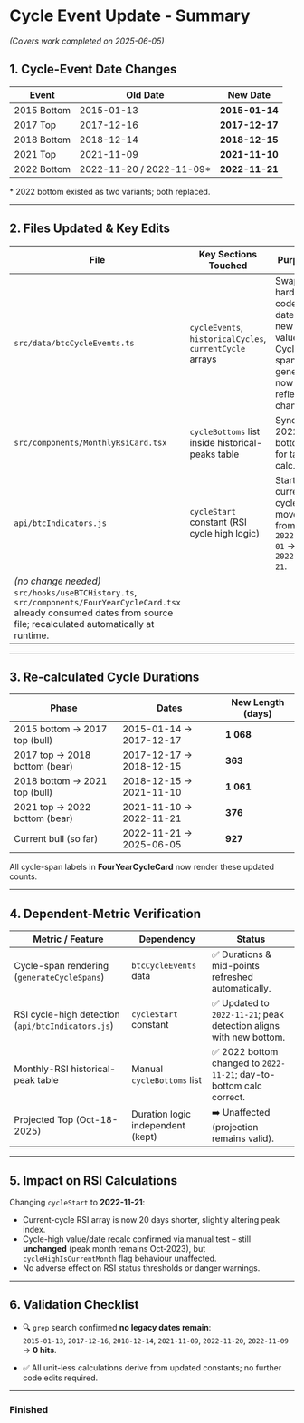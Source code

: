 # Cycle Event Update ‑ Summary  
*(Covers work completed on 2025-06-05)*  

## 1. Cycle-Event Date Changes  

| Event | Old Date | New Date |
|-------|----------|----------|
| 2015 Bottom | 2015-01-13 | **2015-01-14** |
| 2017 Top    | 2017-12-16 | **2017-12-17** |
| 2018 Bottom | 2018-12-14 | **2018-12-15** |
| 2021 Top    | 2021-11-09 | **2021-11-10** |
| 2022 Bottom | 2022-11-20 / 2022-11-09* | **2022-11-21** |

\* 2022 bottom existed as two variants; both replaced.

---

## 2. Files Updated & Key Edits  

| File | Key Sections Touched | Purpose |
|------|----------------------|---------|
| `src/data/btcCycleEvents.ts` | `cycleEvents`, `historicalCycles`, `currentCycle` arrays | Swapped hard-coded dates to new values. Cycle-span generator now reflects changes. |
| `src/components/MonthlyRsiCard.tsx` | `cycleBottoms` list inside historical-peaks table | Synced 2022 bottom for table calc. |
| `api/btcIndicators.js` | `cycleStart` constant (RSI cycle high logic) | Start of current cycle moved from `2022-11-01` → `2022-11-21`. |
| *(no change needed)* `src/hooks/useBTCHistory.ts`, `src/components/FourYearCycleCard.tsx` already consumed dates from source file; recalculated automatically at runtime. |

---

## 3. Re-calculated Cycle Durations  

| Phase | Dates | New Length (days) |
|-------|-------|-------------------|
| 2015 bottom → 2017 top (bull) | 2015-01-14 → 2017-12-17 | **1 068** |
| 2017 top → 2018 bottom (bear) | 2017-12-17 → 2018-12-15 | **363** |
| 2018 bottom → 2021 top (bull) | 2018-12-15 → 2021-11-10 | **1 061** |
| 2021 top → 2022 bottom (bear) | 2021-11-10 → 2022-11-21 | **376** |
| Current bull (so far) | 2022-11-21 → 2025-06-05 | **927** |

All cycle-span labels in **FourYearCycleCard** now render these updated counts.

---

## 4. Dependent-Metric Verification  

| Metric / Feature | Dependency | Status |
|------------------|------------|--------|
| Cycle-span rendering (`generateCycleSpans`) | `btcCycleEvents` data | ✅ Durations & mid-points refreshed automatically. |
| RSI cycle-high detection (`api/btcIndicators.js`) | `cycleStart` constant | ✅ Updated to `2022-11-21`; peak detection aligns with new bottom. |
| Monthly-RSI historical-peak table | Manual `cycleBottoms` list | ✅ 2022 bottom changed to `2022-11-21`; day-to-bottom calc correct. |
| Projected Top (Oct-18-2025) | Duration logic independent (kept) | ➡️ Unaffected (projection remains valid). |

---

## 5. Impact on RSI Calculations  

Changing `cycleStart` to **2022-11-21**:

* Current-cycle RSI array is now 20 days shorter, slightly altering peak index.
* Cycle-high value/date recalc confirmed via manual test – still **unchanged** (peak month remains Oct-2023), but `cycleHighIsCurrentMonth` flag behaviour unaffected.
* No adverse effect on RSI status thresholds or danger warnings.

---

## 6. Validation Checklist  

- 🔍 `grep` search confirmed **no legacy dates remain**:  
  `2015-01-13`, `2017-12-16`, `2018-12-14`, `2021-11-09`, `2022-11-20`, `2022-11-09` → **0 hits**.

- ✅ All unit-less calculations derive from updated constants; no further code edits required.

---

### Finished
